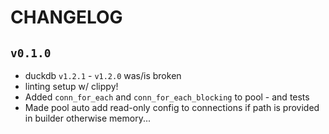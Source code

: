 # CHANGELOG

## `v0.1.0`

- duckdb `v1.2.1` - `v1.2.0` was/is broken
- linting setup w/ clippy!
- Added `conn_for_each` and `conn_for_each_blocking` to pool - and tests
- Made pool auto add read-only config to connections if path is provided in builder otherwise memory...
